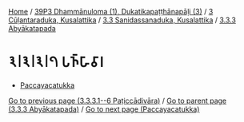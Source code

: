 
[Home](/) / [39P3 Dhammānuloma (1), Dukatikapaṭṭhānapāḷi (3)](../../../../39P3.md) / [3 Cūḷantaraduka, Kusalattika](../../../3.md) / [3.3 Sanidassanaduka, Kusalattika](../../3.3.md) / [3.3.3 Abyākatapada](../3.3.3.md)

# 𑁩𑁇𑁩𑁇𑁩𑁇𑁭 𑀧𑀜𑁆𑀳𑀸𑀯𑀸𑀭

* [Paccayacatukka](3.3.3.7/Paccayacatukka.md)

[Go to previous page (3.3.3.1--6 Paṭiccādivāra)](3.3.3.1--6.md) / [Go to parent page (3.3.3 Abyākatapada)](../3.3.3.md) / [Go to next page (Paccayacatukka)](3.3.3.7/Paccayacatukka.md)


